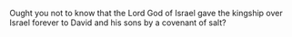 Ought you not to know that the Lord God of Israel gave the kingship over Israel forever to David and his sons by a covenant of salt?
